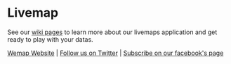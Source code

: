 # Livemap

See our [wiki pages](https://github.com/wemap/livemap_documentation/wiki) to learn more about our livemaps application and get ready to play with your datas.

[Wemap Website](https://getwemap.com/?lang=en) | [Follow us on Twitter](https://twitter.com/getwemap) | [Subscribe on our facebook's page](https://www.facebook.com/getwemap/)
